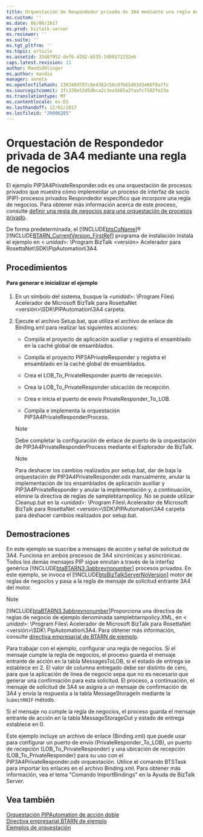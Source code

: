 ```yaml
---
title: Orquestación de Respondedor privada de 3A4 mediante una regla de negocios | Documentos de Microsoft
ms.custom: ''
ms.date: 06/08/2017
ms.prod: biztalk-server
ms.reviewer: ''
ms.suite: ''
ms.tgt_pltfrm: ''
ms.topic: article
ms.assetid: 33d87952-def6-4202-b535-3d80171332eb
caps.latest.revision: 11
author: MandiOhlinger
ms.author: mandia
manager: anneta
ms.openlocfilehash: 130349d707c8e4382c50cd7b65d01d346bf0a7fc
ms.sourcegitcommit: 3fc338e52d5dbca2c3ea1685a2faafc7582fe23a
ms.translationtype: MT
ms.contentlocale: es-ES
ms.lasthandoff: 12/01/2017
ms.locfileid: "26006285"
---
```

# <a name="3a4-private-responder-orchestration-using-a-business-rule"></a>Orquestación de Respondedor privada de 3A4 mediante una regla de negocios
El ejemplo PIP3A4PrivateResponder.odx es una orquestación de procesos privados que muestra cómo implementar un proceso de interfaz de socio (PIP)-procesos privados Respondedor específico que incorpore una regla de negocios. Para obtener más información acerca de este proceso, consulte [definir una regla de negocios para una orquestación de procesos privado](../../adapters-and-accelerators/accelerator-rosettanet/defining-a-business-rule-for-a-private-process-orchestration.md).  
  
 De forma predeterminada, el [!INCLUDE[btsCoName](../../includes/btsconame-md.md)]® [!INCLUDE[BTARN_CurrentVersion_FirstRef](../../includes/btarn-currentversion-firstref-md.md)] programa de instalación instala el ejemplo en \< *unidad*\>: \Program BizTalk \<versión\> Acelerador para RosettaNet\SDK\PipAutomation\3A4.  
  
## <a name="procedures"></a>Procedimientos  
  
#### <a name="to-build-and-initialize-this-sample"></a>Para generar e inicializar el ejemplo  
  
1.  En un símbolo del sistema, busque la  *\<unidad\>*: \Program Files\ Acelerador de Microsoft BizTalk para RosettaNet \<versión\>\SDK\PIPAutomation\3A4 carpeta.  
  
2.  Ejecute el archivo Setup.bat, que utiliza el archivo de enlace de Binding.xml para realizar las siguientes acciones:  
  
    -   Compila el proyecto de aplicación auxiliar y registra el ensamblado en la caché global de ensamblados.  
  
    -   Compila el proyecto PIP3APrivateResponder y registra el ensamblado en la caché global de ensamblados.  
  
    -   Crea el LOB_To_PrivateResponder puerto de recepción.  
  
    -   Crea la LOB_To_PrivateResponder ubicación de recepción.  
  
    -   Crea e inicia el puerto de envío PrivateResponder_To_LOB.  
  
    -   Compila e implementa la orquestación PIP3A4PrivateResponderProcess.  
  
    > [!NOTE]
    >  Debe completar la configuración de enlace de puerto de la orquestación de PIP3A4PrivateResponderProcess mediante el Explorador de BizTalk.  
  
    > [!NOTE]
    >  Para deshacer los cambios realizados por setup.bat, dar de baja la orquestación de PIP3A4PrivateResponder.odx manualmente, anular la implementación de los ensamblados de aplicación auxiliar y PIP3A4PrivateResponder y anular la implementación y, a continuación, elimine la directiva de reglas de samplebtarnpolicy. No se puede utilizar Cleanup.bat en la  *\<unidad\>*: \Program Files\ Acelerador de Microsoft BizTalk para RosettaNet \<versión\>\SDK\PIPAutomation\3A4 carpeta para deshacer cambios realizados por setup.bat.  
  
## <a name="demonstrates"></a>Demostraciones  
 En este ejemplo se suscribe a mensajes de acción y señal de solicitud de 3A4. Funciona en ambos procesos de 3A4 sincrónicas y asincrónicas. Todos los demás mensajes PIP sigue enrutan a través de la interfaz genérica [!INCLUDE[btaBTARN3.3abbrevnonumber](../../includes/btabtarn3-3abbrevnonumber-md.md)] procesos privados. En este ejemplo, se invoca el [!INCLUDE[btsBizTalkServerNoVersion](../../includes/btsbiztalkservernoversion-md.md)] motor de reglas de negocios y pasa a la regla de mensaje de solicitud entrante 3A4 del motor.  
  
> [!NOTE]
>  [!INCLUDE[btaBTARN3.3abbrevnonumber](../../includes/btabtarn3-3abbrevnonumber-md.md)]Proporciona una directiva de reglas de negocio de ejemplo denominada samplebtarnpolicy.XML, en \< *unidad*\>: \Program Files\ Acelerador de Microsoft BizTalk para RosettaNet \<versión\>\SDK\ PipAutomation\3A4. Para obtener más información, consulte [directiva empresarial de BTARN de ejemplo](../../adapters-and-accelerators/accelerator-rosettanet/sample-btarn-business-policy.md).  
  
 Para trabajar con el ejemplo, configurar una regla de negocios. Si el mensaje cumple la regla de negocios, el proceso guarda el mensaje entrante de acción en la tabla MessagesToLOB, si el estado de entrega se establece en 2. El valor de columna entregado debe ser distinto de cero, para que la aplicación de línea de negocio sepa que no es necesario que generar una confirmación para esta solicitud. El proceso, a continuación, el mensaje de solicitud de 3A4 se asigna a un mensaje de confirmación de 3A4 y envía la respuesta a la tabla MessageStorageIn mediante la `SubmitRNIF` método.  
  
 Si el mensaje no cumple la regla de negocios, el proceso guarda el mensaje entrante de acción en la tabla MessageStorageOut y estado de entrega establece en 0.  
  
 Este ejemplo incluye un archivo de enlace (Binding.xml) que puede usar para configurar un puerto de envío (PrivateResponder_To_LOB), un puerto de recepción (LOB_To_PrivateResponder) y una ubicación de recepción (LOB_To_PrivateResponder) para su uso con el PIP3A4PrivateResponder.odx orquestación. Utilice el comando BTSTask para importar los enlaces en el archivo Binding.xml. Para obtener más información, vea el tema "Comando ImportBindings" en la Ayuda de BizTalk Server.  
  
## <a name="see-also"></a>Vea también  
 [Orquestación PIPAutomation de acción doble](../../adapters-and-accelerators/accelerator-rosettanet/double-action-pipautomation-orchestration.md)   
 [Directiva empresarial BTARN de ejemplo](../../adapters-and-accelerators/accelerator-rosettanet/sample-btarn-business-policy.md)   
 [Ejemplos de orquestación](../../adapters-and-accelerators/accelerator-rosettanet/orchestration-samples.md)